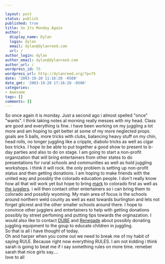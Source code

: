 ```yaml
---

layout: post
status: publish
published: true
title: So Its Monday Again
author:
  display_name: Dylan
  login: dylan
  email: dylan@dylanreed.com
  url: /
author_login: dylan
author_email: dylan@dylanreed.com
author_url: /
wordpress_id: 75
wordpress_url: http://dylanreed.org/?p=75
date: '2003-10-20 11:16:20 -0500'
date_gmt: '2003-10-20 17:16:20 -0500'
categories:
- Awesome
tags: []
comments: []
---
```


So once again it is monday. Just a second ago i almost spelled "once" "wants". I think taking notes al morning really messes with my head. Class are good and everything is fine. i have been working on my juggling a lot more and am hoping to get better at some of my more neglected props. goals are 5 balls, more tricks with clubs, balancing heavy stuff on my chin, head rolls, no longer juggling like a cripple, diabolo tricks as well as cigar box tricks. I hope to be able to put together a good show to present to b-day parties and also to do on stage. I am going to start a non-profit organization that will bring entertainers from other states to do presentations for rural schools and communities as well as hold juggling workshops. i think it will rock. the only problem is setting up non-profit status and then getting donations. I am hoping to make friends with the united way and possbly the colorado education people. I don't really know how all that will work yet but hope to bring [mark][1] to colorado first as well as [the jugglers][2]. i will then contact other entertainers so i can bring them to colorado and possibly wyoming. My main area of focus is the schools around northern weld county as well as east towards burlington and lets not forget gilcrest and the other smaller schools around there. I hope to convince other jugglers and entertainers to help with getting donations possibly by street perfoming and putting tips towards the orginazation. I would also like to contact [DUBE][3] and [Renegade][4] about possibly donating juggling equipment to the goup to educate children in juggling.  
So that is all i have thought of today.  
Oh and harper when you come out we need to break me of my habit of saying RULE. Because right now everything RULES. I am not kidding i think sarah is going to beat me if i say something rules on more time. remeber sarah that nice girls say....  
love to all

   [1]: http://www.markhayward.net
   [2]: http://www.thejugglers.org/
   [3]: http://www.dube.com
   [4]: http://www.renegadejuggling.com

